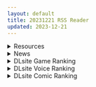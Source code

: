 ```yaml
---
layout: default
title: 20231221 RSS Reader
updated: 2023-12-21
---
```


<details class='content-parent'>
<summary>
Resources
</summary>
<details class='content-child'>
<summary>
<span class='rss-title'> [RJ01111858](同人音声)[パステル×トリップの小部屋]本当に深い耳"奥"舐め専門のサキュバスさん ~耳"奥"舐めだけをとことん楽しみ尽くす≪深層ASMR≫~[DL版] </span> <a class='rss-link' href='https://gmgard.com/gm124439' target='_blank'>&nbsp;</a>
<div class='rss-published'> 🕛 20231220 15:57:13</div>
</summary>
<img src="https://static.gmgard.us/Images/upload/85851202116256077.jpg" /><br /><p>深层ASMR系列，还没听，看到有新作就搬一下。这次的作品总时长只有半个多小时，算是开胃小菜吧。</p>
</details>
<details class='content-child'>
<summary>
<span class='rss-title'> [诸神字幕组]心理测量者3 / PSYCHO-PASS サイコパス 3 Season 3(2019)[1-8][内置中日双语,外挂简中][1080P][MKV][7.07G] </span> <a class='rss-link' href='https://gmgard.com/gm124435' target='_blank'>&nbsp;</a>
<div class='rss-published'> 🕛 20231220 15:44:00</div>
</summary>
<img src="https://static.gmgard.us/Images/upload/7880202030071941.jpg" /><br /><p>导演：盐谷直义&nbsp;/&nbsp;本广克行</p>
</details>
<details class='content-child'>
<summary>
<span class='rss-title'> [极影字幕组]心理测量者2 / PSYCHO-PASS サイコパス 2 Season 2 (2014)[1-11][简体内置外挂][1080P][MP4][8.65G] </span> <a class='rss-link' href='https://gmgard.com/gm124434' target='_blank'>&nbsp;</a>
<div class='rss-published'> 🕛 20231220 15:43:48</div>
</summary>
<img src="https://static.gmgard.us/Images/upload/11742202016596634.jpg" /><br /><p>导演：盐谷直义</p>
</details>
<details class='content-child'>
<summary>
<span class='rss-title'> [曙光社字幕组&华盟字幕社   天香字幕社&A.I.R.nesSub] 心理测量者 / PSYCHO-PASS サイコパス Season 1 (2012)[1-22][简体外挂][1080P][MKV][22.19G] </span> <a class='rss-link' href='https://gmgard.com/gm124433' target='_blank'>&nbsp;</a>
<div class='rss-published'> 🕛 20231220 15:43:42</div>
</summary>
<img src="https://static.gmgard.us/Images/upload/19739202009146047.jpg" /><br /><p>导演：本广克行&nbsp;/&nbsp;盐谷直义&nbsp;/&nbsp;川崎逸朗&nbsp;/&nbsp;滨名孝行&nbsp;/&nbsp;石黑恭平&nbsp;/&nbsp;吉泽俊一&nbsp;/&nbsp;河野利幸&nbsp;/&nbsp;铃木薰&nbsp;/&nbsp;西本由纪夫&nbsp;/&nbsp;平田丰&nbsp;/&nbsp;酒井和男&nbsp;/&nbsp;左藤洋二&nbsp;/</p>
</details>
<details class='content-child'>
<summary>
<span class='rss-title'> [极影字幕组]心理测量者3:第一监视者 / PSYCHO-PASS サイコパス 3 FIRST INSPECTOR (2020)[1080P][简体内置字幕][MKV][6.47G] </span> <a class='rss-link' href='https://gmgard.com/gm124429' target='_blank'>&nbsp;</a>
<div class='rss-published'> 🕛 20231220 15:43:28</div>
</summary>
<img src="https://static.gmgard.us/Images/upload/40981201918290539.jpg" /><br /><p>导演：盐谷直义</p>
</details>
<details class='content-child'>
<summary>
<span class='rss-title'> [Rudy个人翻译]心理测量者:天意 / 劇場版 PSYCHO-PASS:PROVIDENCE (2023)[1080P] [WEBRip][简体内置字幕][MKV][1.29G] </span> <a class='rss-link' href='https://gmgard.com/gm124428' target='_blank'>&nbsp;</a>
<div class='rss-published'> 🕛 20231220 15:37:22</div>
</summary>
<img src="https://static.gmgard.us/Images/upload/93988201910344060.jpg" /><br /><p>导演：盐谷直义</p>
</details>
<details class='content-child'>
<summary>
<span class='rss-title'> [极影字幕组] 心理测量者 剧场版 / 劇場版 PSYCHO-PASS サイコパス (2015) [1080P][简繁日内置字幕][MKV][7.82G] </span> <a class='rss-link' href='https://gmgard.com/gm124425' target='_blank'>&nbsp;</a>
<div class='rss-published'> 🕛 20231220 15:37:13</div>
</summary>
<img src="https://static.gmgard.us/Images/upload/1627201727088861.jpg" /><br /><p>剧情简介</p>
</details>
<details class='content-child'>
<summary>
<span class='rss-title'> (合集)[巴哈姆特动画疯官方字幕]进击的巨人 S1-S4[TV01-89+OAD01-08][繁体内封][1080p][MP4][74.6GB] </span> <a class='rss-link' href='https://gmgard.com/gm124426' target='_blank'>&nbsp;</a>
<div class='rss-published'> 🕛 20231220 15:23:16</div>
</summary>
<img src="https://static.gmgard.us/Images/upload/1356201841562628.jpg" /><br /><p>资源需要解压两次，后缀均改为7z,解压密码均为202312</p>
</details>
<details class='content-child'>
<summary>
<span class='rss-title'> 神庙 </span> <a class='rss-link' href='https://gmgard.com/gm124438' target='_blank'>&nbsp;</a>
<div class='rss-published'> 🕛 20231220 15:21:19</div>
</summary>
<img src="https://static.gmgard.us/Images/upload/11211202106387278.jpg" /><br /><p>主要是以孤岛惊魂1神庙那关为原型的创作</p>
</details>
<details class='content-child'>
<summary>
<span class='rss-title'> [R18资源相关][悬赏金额:300]求这两张动图作者 </span> <a class='rss-link' href='https://gmgard.com/gm124427' target='_blank'>&nbsp;</a>
<div class='rss-published'> 🕛 20231220 15:21:09</div>
</summary>
<img src="https://tupian.li/images/2023/12/20/6582c41c36cd2.gif" /><br /><p>密码： gmgard.com</p>
</details>
<details class='content-child'>
<summary>
<span class='rss-title'> [未知汉化者] [TRY] 新しい風紀委員長が巨乳すぎる件2 </span> <a class='rss-link' href='https://gmgard.com/gm124436' target='_blank'>&nbsp;</a>
<div class='rss-published'> 🕛 20231220 12:38:19</div>
</summary>
<img src="https://static.gmgard.us/Images/upload/47172202038176106.jpg" /><br /><p>無口巨乳的新时代風紀委員長，最新更新。</p>
</details>
<details class='content-child'>
<summary>
<span class='rss-title'> [未知字幕组][ピンクパイナップル] 夏蟲 the animation 1+2 </span> <a class='rss-link' href='https://gmgard.com/gm124432' target='_blank'>&nbsp;</a>
<div class='rss-published'> 🕛 20231220 12:03:21</div>
</summary>
<img src="https://iili.io/JA0lIxs.gif" /><br /><p>电车痴汉系列的里番 第二集还有独娥女主的出场</p>
</details>

</details>
<details class='content-parent'>
<summary>
News
</summary>
<details class='content-child'>
<summary>
<span class='rss-title'> MELLOW 最新作《スカイコード》公開官方網站 </span> <a class='rss-link' href='https://home.gamer.com.tw/creationDetail.php?sn=5849879' target='_blank'>&nbsp;</a>
<div class='rss-published'> 🕛 20231220 11:53:36</div>
</summary>
<div align="center"><img border="0" class="gallery-image" src="https://i.imgur.com/SgH9GJ6.jpg" width="550" /></div><div><br /></div><div>曾製作<b>《</b><b>２０４５、月より。</b><b>》</b>、<b>《</b><b>アサガオは夜を識らない。</b><b>》</b>等作品的遊戲公司 MELLOW，於今日(12/20)公開最新作<b>《スカイコード》</b>的官方網站，預定2024年5月31日發售。</div><div><br /></div><div><br /></div><div align="center"><b><font size="4">【故事劇情】</font></b></div><div><div align="center"><div><div>"自殺傾向" ——</div><div><br /></div><div>「如果我能從這個世界上消失就好了」</div><div><br /></div><div>居住在都內的男學生『宵宮梯子』，躺在學校花壇上仰望著湛藍的天空，心中如此祈願。</div><div>刺耳的蟬鳴聲、灼熱的陽光，連學生們的嘈雜聲都顯得很遙遠。</div><div>他被那湛藍所深深吸引——是一段寧靜的時光。</div><div><br /></div><div>一年過去，自那天以來都沒去上學的梯子，決定要離家出走。</div><div>為了找回那天他內心中失去的某樣東西。</div><div>他抵達的是矗立於都內的巨大廢墟。</div><div>他想要在不被知曉、不受束縛、不用考慮未來的狀態下過生活——然而事與願違。</div><div><br /></div><div>從屋頂俯瞰夜空。在一座有如梯子一般伸向月球的鐵塔上，坐著一個少女。</div><div><br /></div><div>『天使』——少女說這是她的名字，而她的背後長著一對瘦弱的翅膀。</div><div>只有單邊的翅膀。</div><div><br /></div><div>「我想請你幫幫我。幫我找回失去的羽毛」</div><div><br /></div><div>如同向星星許願、如同向月亮誓愛。</div><div>她有如祈禱一般，將手伸向天空。</div><div><br /></div><div>本該拯救人類的天使，卻要梯子來幫助她。</div><div>為此天使給予梯子一片羽毛，賦予他特殊的力量。</div><div><br /></div><div>他從未想過，自己會和心血來潮而巧遇的對象，</div><div>一起去尋找神秘的羽毛。</div><div><br /></div><div>這是多麼奇幻虛構的故事情節啊。</div><div><br /></div><div>兩人奇妙的共同生活、尋找羽毛 ，隨著夜幕的降臨而拉開序幕。</div></div><div><br /></div><div><br /></div><div><b><font size="4">【登場角色】</font></b></div></div></div><div align="center"><img border="0" class="gallery-image" src="https://i.imgur.com/W8s4SBa.png" width="650" /></div><div align="center"><img border="0" class="gallery-image" src="https://i.imgur.com/OHKClbr.png" width="650" /></div><div align="center"><img border="0" class="gallery-image" src="https://i.imgur.com/2Kzi1kw.png" width="650" /></div><div align="center"><img border="0" class="gallery-image" src="https://i.imgur.com/8xXWA24.png" width="650" /></div><div align="center"><br /></div><div align="center"><br /></div><div align="center"><b><font size="4">【遊戲CG】</font></b></div><div align="center"><img border="0" class="gallery-image" src="https://i.imgur.com/9gt8P1K.png" width="650" /></div><div align="center"><img border="0" class="gallery-image" src="https://i.imgur.com/z7UAQtr.png" width="650" /></div><div><br /></div><div><br /></div><div><b><font size="4">CAST</font></b></div><div><div>天使　CV：東シヅ</div><div>漆月 雫　CV：蒼乃むすび</div><div>八雲 あめ　CV：橘まお</div><div>碧星 明日香　CV：柚原みう</div></div><div><br /></div><div><b><font size="4">STAFF</font></b></div><div>劇本：垂花、由比燈汰</div><div>原畫：まうめん、さかむけ</div><div>發售日：2024年5月31日</div><div>官網：<a href="https://ref.gamer.com.tw/redir.php?url=http%3A%2F%2Fmellow-soft.com%2Fskychord%2Fhome%2F" target="_blank">http://mellow-soft.com/skychord/home/</a></div><div><br /></div>
</details>

</details>
<details class='content-parent'>
<summary>
DLsite Game Ranking
</summary>
<details class='content-child'>
<summary>
<span class='rss-title'> えちクラDLC「娼館ステージ」 [azcat] </span> <a class='rss-link' href='https://www.dlsite.com/maniax/work/=/product_id/RJ01124087.html' target='_blank'>&nbsp;</a>
<div class='rss-published'> 🕛 20231221 13:10:01</div>
</summary>
<img src ="http://img.dlsite.jp/modpub/images2/work/doujin/RJ01125000/RJ01124087_img_main.jpg"/><br/>えちクラのDLCが登場! 非攻略型のステージ「娼館」がお楽しみ頂けます。
</details>
<details class='content-child'>
<summary>
<span class='rss-title'> Inari [HimitsuCP] </span> <a class='rss-link' href='https://www.dlsite.com/maniax/work/=/product_id/RJ01129998.html' target='_blank'>&nbsp;</a>
<div class='rss-published'> 🕛 20231221 13:10:01</div>
</summary>
<img src ="http://img.dlsite.jp/modpub/images2/work/doujin/RJ01130000/RJ01129998_img_main.jpg"/><br/>美しい海辺の町を背景にした恋愛シミュレーションゲーム。 それぞれ違う魅力の女性たちと様々な物語を作ってみてください。
</details>
<details class='content-child'>
<summary>
<span class='rss-title'> 【壁尻特化】異次元の少子化性策 ～あなたは国家公認の”中出し専門種付け師”に任命されました!～ [負け負け帝国] </span> <a class='rss-link' href='https://www.dlsite.com/maniax/work/=/product_id/RJ01118150.html' target='_blank'>&nbsp;</a>
<div class='rss-published'> 🕛 20231221 13:10:01</div>
</summary>
<img src ="http://img.dlsite.jp/modpub/images2/work/doujin/RJ01119000/RJ01118150_img_main.jpg"/><br/>かつてない少子化が進んだ現代社会。そんな時、国家から発令されたのは『異次元の少子化性策』。その内容は……種付け適性のある男性を国家公認の【種付け師】に任命し、10代から30代までの女性に対しての種付け義務を課す代わりに、無責任種付けを命じるという、前代未聞の性策だった!種付け師に選ばれた主人公は、まず種付け研修施設で種付け50人を目指すことになる。
</details>
<details class='content-child'>
<summary>
<span class='rss-title'> 忍堕とし [まろん☆まろん] </span> <a class='rss-link' href='https://www.dlsite.com/maniax/work/=/product_id/RJ01052320.html' target='_blank'>&nbsp;</a>
<div class='rss-published'> 🕛 20231221 13:10:01</div>
</summary>
<img src ="http://img.dlsite.jp/modpub/images2/work/doujin/RJ01053000/RJ01052320_img_main.jpg"/><br/>クリックで簡単に調教が楽しめる おさわり調教シミュレーションゲーム!!!たくさんのシーンがあるため、飽きることなく調教を楽しめます!!!調教シーンはフルアニメ&フルボイス! Live2Dを利用したぬるぬると動くアニメーション調教を、ぜひ体感してください!
</details>
<details class='content-child'>
<summary>
<span class='rss-title'> えちクラ～えっち&クラフト～ [azcat] </span> <a class='rss-link' href='https://www.dlsite.com/maniax/work/=/product_id/RJ434109.html' target='_blank'>&nbsp;</a>
<div class='rss-published'> 🕛 20231221 13:10:01</div>
</summary>
<img src ="http://img.dlsite.jp/modpub/images2/work/doujin/RJ435000/RJ434109_img_main.jpg"/><br/>えっちなクラフトゲームが登場! えっちに変えられたクラフトワールドをモンスターや女の子とHしながら開拓しよう!
</details>

</details>
<details class='content-parent'>
<summary>
DLsite Voice Ranking
</summary>
<details class='content-child'>
<summary>
<span class='rss-title'> 【雌小鬼女友】與愛挑釁女友的縱慾小日常【中文音聲】 [Bedtime Story 被談聲聆] </span> <a class='rss-link' href='https://www.dlsite.com/maniax/work/=/product_id/RJ01123202.html' target='_blank'>&nbsp;</a>
<div class='rss-published'> 🕛 20231221 13:10:05</div>
</summary>
<img src ="http://img.dlsite.jp/modpub/images2/work/doujin/RJ01124000/RJ01123202_img_main.jpg"/><br/>加班回到家已經累得要死,實在沒體力上床做愛,沒想到女友不但不體諒,竟然還出言挑釁!?……這種女友,不好好教訓一下不行吧?
</details>
<details class='content-child'>
<summary>
<span class='rss-title'> 【初恋えっち】押しかけ同棲ギャル。誘惑JKリオちゃんとの甘々ラブハメ生活。 [桃色みんと] </span> <a class='rss-link' href='https://www.dlsite.com/maniax/work/=/product_id/RJ01112220.html' target='_blank'>&nbsp;</a>
<div class='rss-published'> 🕛 20231221 13:10:05</div>
</summary>
<img src ="http://img.dlsite.jp/modpub/images2/work/doujin/RJ01113000/RJ01112220_img_main.jpg"/><br/>あなたをどう見ても性的に愛してる従妹JKのリオちゃん。初恋の貴方と甘イチャ性活の為にやってきた♪ぐいぐい～っとえちえち誘惑してくる小悪魔JKリオちゃんは、意外と......?「このナマチチでぇ...イイコト...してあげちゃうんだけどなぁ...♪」
</details>
<details class='content-child'>
<summary>
<span class='rss-title'> 不坦率的女孩【中文音聲】 [NEON VOICE] </span> <a class='rss-link' href='https://www.dlsite.com/maniax/work/=/product_id/RJ01118650.html' target='_blank'>&nbsp;</a>
<div class='rss-published'> 🕛 20231221 13:10:05</div>
</summary>
<img src ="http://img.dlsite.jp/modpub/images2/work/doujin/RJ01119000/RJ01118650_img_main.jpg"/><br/>一位失去父母的少女,與一名殺手的純愛戀愛故事。
</details>
<details class='content-child'>
<summary>
<span class='rss-title'> 【碧蓝航线ASMR】治愈指挥官小分队!信浓的恬眠幻梦 [アトリエメール] </span> <a class='rss-link' href='https://www.dlsite.com/maniax/work/=/product_id/RJ01127807.html' target='_blank'>&nbsp;</a>
<div class='rss-published'> 🕛 20231221 13:10:05</div>
</summary>
<img src ="http://img.dlsite.jp/modpub/images2/work/doujin/RJ01128000/RJ01127807_img_main.jpg"/><br/>「汝若寻求慰藉,妾身自当予取予求…」
</details>
<details class='content-child'>
<summary>
<span class='rss-title'> 【KU100】異世界娘のデリヘル嬢～当店人気トップ嬢たちのおちんぽご奉仕戦争 [ファウナス] </span> <a class='rss-link' href='https://www.dlsite.com/maniax/work/=/product_id/RJ01081666.html' target='_blank'>&nbsp;</a>
<div class='rss-published'> 🕛 20231221 13:10:05</div>
</summary>
<img src ="http://img.dlsite.jp/modpub/images2/work/doujin/RJ01082000/RJ01081666_img_main.jpg"/><br/>新たな刺激を求めるあなた。 以前アルブスに、アーテルとのおまんこ比べを提案されていたことを思い出し、二人を同時に呼び出す。 未経験の3Pプレイに、戸惑った様子を見せるアーテルとアルブス。しかしお気に入りのお客であるあなたを前に、たまらずご奉仕を始めるのだった。
</details>

</details>
<details class='content-parent'>
<summary>
DLsite Comic Ranking
</summary>
<details class='content-child'>
<summary>
<span class='rss-title'> 家が湿気過ぎて生えてきた幻覚誘発するキノコを誤食して発情したあとのあれやこれ [捕食少女] </span> <a class='rss-link' href='https://www.dlsite.com/maniax/work/=/product_id/RJ01114389.html' target='_blank'>&nbsp;</a>
<div class='rss-published'> 🕛 20231221 13:10:08</div>
</summary>
<img src ="http://img.dlsite.jp/modpub/images2/work/doujin/RJ01115000/RJ01114389_img_main.jpg"/><br/>これはごく普通すぎて普通でしかない一人の女子大学生の日常ストーリーです。 家の中が湿気てキノコが生えることになり、好奇心からそのキノコを誤って摂取した結果、幻覚を体験します。本文は52ページ。特典のおまけ2枚付きです。
</details>
<details class='content-child'>
<summary>
<span class='rss-title'> 平凡JKとふしぎなおクスリ [Yumemi Dream Land] </span> <a class='rss-link' href='https://www.dlsite.com/maniax/work/=/product_id/RJ01072394.html' target='_blank'>&nbsp;</a>
<div class='rss-published'> 🕛 20231221 13:10:08</div>
</summary>
<img src ="http://img.dlsite.jp/modpub/images2/work/doujin/RJ01073000/RJ01072394_img_main.jpg"/><br/>クラスの人気者に誘われて、カラオケに行った平凡なJKミキ。気が付けば、2つの穴の処女が奪われていて……。
</details>
<details class='content-child'>
<summary>
<span class='rss-title'> 今日の天気は雨時々家出JK [Yumemi Dream Land] </span> <a class='rss-link' href='https://www.dlsite.com/maniax/work/=/product_id/RJ01084653.html' target='_blank'>&nbsp;</a>
<div class='rss-published'> 🕛 20231221 13:10:08</div>
</summary>
<img src ="http://img.dlsite.jp/modpub/images2/work/doujin/RJ01085000/RJ01084653_img_main.jpg"/><br/>雨の日に出会った家出少女、美咲。泊めてあげた俺に対して、彼女はその身体で『お礼』をしようとする……。
</details>
<details class='content-child'>
<summary>
<span class='rss-title'> まんこく武術会3〜鬼逝き⭐くノ一拷問編〜 [岡本画伯] </span> <a class='rss-link' href='https://www.dlsite.com/maniax/work/=/product_id/RJ01093491.html' target='_blank'>&nbsp;</a>
<div class='rss-published'> 🕛 20231221 13:10:08</div>
</summary>
<img src ="http://img.dlsite.jp/modpub/images2/work/doujin/RJ01094000/RJ01093491_img_main.jpg"/><br/>女子高生くノ一 が魔人を絶滅させるべく立ち上がった! しかし返り討ちに遭い、魔人たちの【快楽忍術】の餌食になってしまう・・!
</details>
<details class='content-child'>
<summary>
<span class='rss-title'> 先生!お時間ちょっとじゃ足りませんっ [ぞんびと愉快な仲間たち] </span> <a class='rss-link' href='https://www.dlsite.com/maniax/work/=/product_id/RJ01086912.html' target='_blank'>&nbsp;</a>
<div class='rss-published'> 🕛 20231221 13:10:08</div>
</summary>
<img src ="http://img.dlsite.jp/modpub/images2/work/doujin/RJ01087000/RJ01086912_img_main.jpg"/><br/>夏コミ新刊のユウカ本です!よろしくお願いします～!
</details>

</details>
